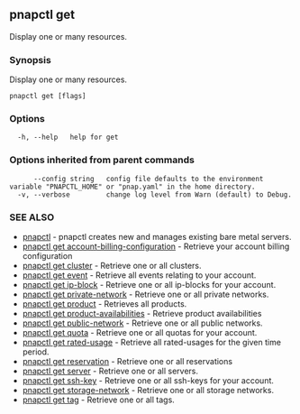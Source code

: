 ## pnapctl get

Display one or many resources.

### Synopsis

Display one or many resources.

```
pnapctl get [flags]
```

### Options

```
  -h, --help   help for get
```

### Options inherited from parent commands

```
      --config string   config file defaults to the environment variable "PNAPCTL_HOME" or "pnap.yaml" in the home directory.
  -v, --verbose         change log level from Warn (default) to Debug.
```

### SEE ALSO

* [pnapctl](pnapctl.md)	 - pnapctl creates new and manages existing bare metal servers.
* [pnapctl get account-billing-configuration](pnapctl_get_account-billing-configuration.md)	 - Retrieve your account billing configuration
* [pnapctl get cluster](pnapctl_get_cluster.md)	 - Retrieve one or all clusters.
* [pnapctl get event](pnapctl_get_event.md)	 - Retrieve all events relating to your account.
* [pnapctl get ip-block](pnapctl_get_ip-block.md)	 - Retrieve one or all ip-blocks for your account.
* [pnapctl get private-network](pnapctl_get_private-network.md)	 - Retrieve one or all private networks.
* [pnapctl get product](pnapctl_get_product.md)	 - Retrieves all products.
* [pnapctl get product-availabilities](pnapctl_get_product-availabilities.md)	 - Retrieve product availabilities
* [pnapctl get public-network](pnapctl_get_public-network.md)	 - Retrieve one or all public networks.
* [pnapctl get quota](pnapctl_get_quota.md)	 - Retrieve one or all quotas for your account.
* [pnapctl get rated-usage](pnapctl_get_rated-usage.md)	 - Retrieve all rated-usages for the given time period.
* [pnapctl get reservation](pnapctl_get_reservation.md)	 - Retrieve one or all reservations
* [pnapctl get server](pnapctl_get_server.md)	 - Retrieve one or all servers.
* [pnapctl get ssh-key](pnapctl_get_ssh-key.md)	 - Retrieve one or all ssh-keys for your account.
* [pnapctl get storage-network](pnapctl_get_storage-network.md)	 - Retrieve one or all storage networks.
* [pnapctl get tag](pnapctl_get_tag.md)	 - Retrieve one or all tags.


